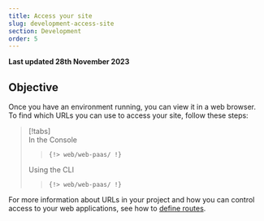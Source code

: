 ```yaml
---
title: Access your site
slug: development-access-site
section: Development
order: 5
---
```


**Last updated 28th November 2023**



## Objective  

Once you have an environment running, you can view it in a web browser. 
To find which URLs you can use to access your site, follow these steps:

> [!tabs]      
> In the Console     
>> ```      
>> {!> web/web-paas/ !}  
>> ```     
> Using the CLI     
>> ```      
>> {!> web/web-paas/ !}  
>> ```     

For more information about URLs in your project and how you can control access to your web applications, 
see how to [define routes](../define-routes/).


